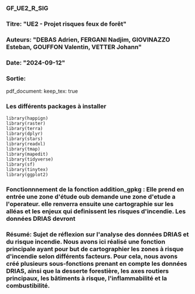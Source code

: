 ### GF_UE2_R_SIG

### Titre: "UE2 - Projet risques feux de forêt"
### Auteurs: "DEBAS Adrien, FERGANI Nadjim, GIOVINAZZO Esteban, GOUFFON Valentin, VETTER Johann"
### Date: "2024-09-12"
### Sortie: 
  pdf_document:
    keep_tex: true
    
### Les différents packages à installer 
 ```{r load_packages, include=FALSE}
library(happign)
library(raster)
library(terra)
library(dplyr)
library(stars)
library(readxl)
library(tmap)
library(mapedit)
library(tidyverse)
library(sf)
library(tinytex)
library(ggplot2)
```
### Fonctionnnement de la fonction addition_gpkg : Elle prend en entrée une zone d'étude oub demande une zone d'etude a l'operateur. elle renverra ensuite une cartographie sur les alléas et les enjeux qui definissent les risques d'incendie. Les données DRIAS devront  
### Résumé: Sujet de réflexion sur l'analyse des données DRIAS et du risque incendie. Nous avons ici réalisé une fonction principale ayant pour but de cartographier les zones à risque d'incendie selon différents facteurs. Pour cela, nous avons créé plusieurs sous-fonctions prenant en compte les données DRIAS, ainsi que la desserte forestière, les axes routiers principaux, les bâtiments à risque, l'inflammabilité et la combustibilité.
